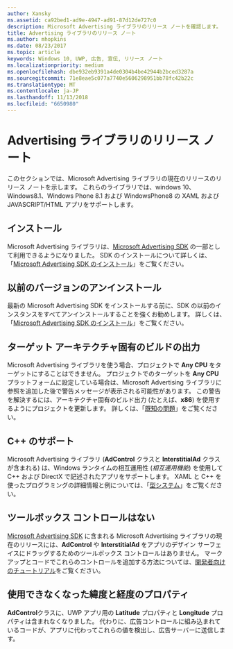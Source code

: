 ```yaml
---
author: Xansky
ms.assetid: ca92bed1-ad9e-4947-ad91-87d12de727c0
description: Microsoft Advertising ライブラリのリリース ノートを確認します。
title: Advertising ライブラリのリリース ノート
ms.author: mhopkins
ms.date: 08/23/2017
ms.topic: article
keywords: Windows 10, UWP, 広告, 宣伝, リリース ノート
ms.localizationpriority: medium
ms.openlocfilehash: dbe932eb9391a4de0304b4be42944b2bced3287a
ms.sourcegitcommit: 71e8eae5c077a7740e5606298951bb78fc42b22c
ms.translationtype: MT
ms.contentlocale: ja-JP
ms.lasthandoff: 11/13/2018
ms.locfileid: "6650980"
---
```

# <a name="release-notes-for-the-advertising-libraries"></a>Advertising ライブラリのリリース ノート




このセクションでは、Microsoft Advertising ライブラリの現在のリリースのリリース ノートを示します。 これらのライブラリでは、windows 10、Windows8.1、Windows Phone 8.1 および WindowsPhone8 の XAML および JAVASCRIPT/HTML アプリをサポートします。

## <a name="installation"></a>インストール


Microsoft Advertising ライブラリは、[Microsoft Advertising SDK](http://aka.ms/ads-sdk-uwp) の一部として利用できるようになりました。 SDK のインストールについて詳しくは、「[Microsoft Advertising SDK のインストール](install-the-microsoft-advertising-libraries.md)」をご覧ください。

## <a name="uninstall-previous-versions"></a>以前のバージョンのアンインストール

最新の Microsoft Advertising SDK をインストールする前に、SDK の以前のインスタンスをすべてアンインストールすることを強くお勧めします。 詳しくは、「[Microsoft Advertising SDK のインストール](install-the-microsoft-advertising-libraries.md)」をご覧ください。

## <a name="target-architecture-specific-build-outputs"></a>ターゲット アーキテクチャ固有のビルドの出力

Microsoft Advertising ライブラリを使う場合、プロジェクトで **Any CPU** をターゲットにすることはできません。 プロジェクトでのターゲットを **Any CPU** プラットフォームに設定している場合は、Microsoft Advertising ライブラリに参照を追加した後で警告メッセージが表示される可能性があります。 この警告を解決するには、アーキテクチャ固有のビルド出力 (たとえば、**x86**) を使用するようにプロジェクトを更新します。 詳しくは、「[既知の問題](known-issues-for-the-advertising-libraries.md)」をご覧ください。

## <a name="c-support"></a>C++ のサポート

Microsoft Advertising ライブラリ (**AdControl** クラスと **InterstitialAd** クラスが含まれる) は、Windows ランタイムの相互運用性 (*相互運用機能*) を使用して C++ および DirectX で記述されたアプリをサポートします。 XAML と C++ を使ったプログラミングの詳細情報と例については、「[型システム](https://docs.microsoft.com/cpp/cppcx/type-system-c-cx)」をご覧ください。

## <a name="no-toolbox-control"></a>ツールボックス コントロールはない

[Microsoft Advertising SDK](http://aka.ms/ads-sdk-uwp) に含まれる Microsoft Advertising ライブラリの現在のリリースには、**AdControl** や **InterstitialAd** をアプリのデザイン サーフェイスにドラッグするためのツールボックス コントロールはありません。 マークアップとコードでこれらのコントロールを追加する方法については、[開発者向けのチュートリアル](developer-walkthroughs.md)をご覧ください。

## <a name="latitude-and-longitude-properties-no-longer-available"></a>使用できなくなった緯度と経度のプロパティ

**AdControl**クラスに、UWP アプリ用の **Latitude** プロパティと **Longitude** プロパティは含まれなくなりました。 代わりに、広告コントロールに組み込まれているコードが、アプリに代わってこれらの値を検出し、広告サーバーに送信します。


 

 
